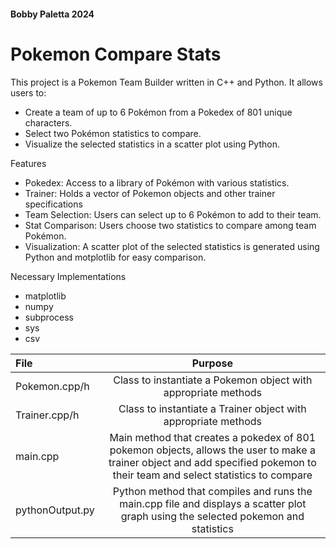 #### Bobby Paletta 2024
# Pokemon Compare Stats 


This project is a Pokemon Team Builder written in C++ and Python. It allows users to:
 - Create a team of up to 6 Pokémon from a Pokedex of 801 unique characters.
 - Select two Pokémon statistics to compare.
 - Visualize the selected statistics in a scatter plot using Python.

Features
 - Pokedex: Access to a library of Pokémon with various statistics.
 - Trainer: Holds a vector of Pokemon objects and other trainer specifications
 - Team Selection: Users can select up to 6 Pokémon to add to their team.
 - Stat Comparison: Users choose two statistics to compare among team Pokémon.
 - Visualization: A scatter plot of the selected statistics is generated using Python and motplotlib for easy comparison.

Necessary Implementations
 - matplotlib
 - numpy
 - subprocess
 - sys
 - csv

| File            | Purpose |
| :---------------- | :---------: |
| Pokemon.cpp/h       | Class to instantiate a Pokemon object with appropriate methods |
| Trainer.cpp/h          | Class to instantiate a Trainer object with appropriate methods |
| main.cpp   |  Main method that creates a pokedex of 801 pokemon objects, allows the user to make a trainer object and add specified pokemon to their team and select statistics to compare |
| pythonOutput.py |  Python method that compiles and runs the main.cpp file and displays a scatter plot graph using the selected pokemon and statistics |


